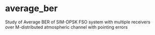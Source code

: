 # average_ber
Study of Average BER of SIM-DPSK FSO system with multiple receivers over M-distributed atmospheric channel with pointing errors

